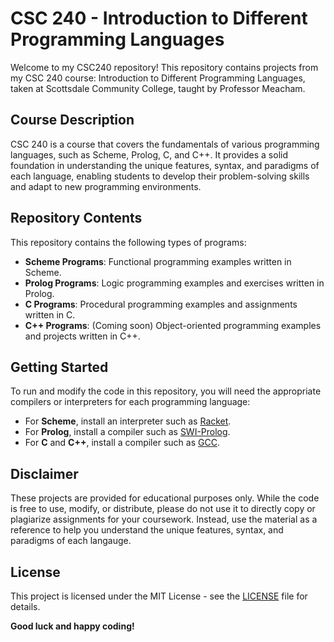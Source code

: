 # CSC 240 - Introduction to Different Programming Languages

Welcome to my CSC240 repository! This repository contains projects from my CSC 240 course: Introduction to Different Programming Languages, taken at Scottsdale Community College, taught by Professor Meacham.

## Course Description

CSC 240 is a course that covers the fundamentals of various programming languages, such as Scheme, Prolog, C, and C++. It provides a solid foundation in understanding the unique features, syntax, and paradigms of each language, enabling students to develop their problem-solving skills and adapt to new programming environments.

## Repository Contents

This repository contains the following types of programs:

- **Scheme Programs**: Functional programming examples written in Scheme.
- **Prolog Programs**: Logic programming examples and exercises written in Prolog.
- **C Programs**: Procedural programming examples and assignments written in C.
- **C++ Programs**: (Coming soon) Object-oriented programming examples and projects written in C++.

## Getting Started

To run and modify the code in this repository, you will need the appropriate compilers or interpreters for each programming language:

- For **Scheme**, install an interpreter such as [Racket](https://racket-lang.org/).
- For **Prolog**, install a compiler such as [SWI-Prolog](https://www.swi-prolog.org/).
- For **C** and **C++**, install a compiler such as [GCC](https://gcc.gnu.org/).

## Disclaimer

These projects are provided for educational purposes only. While the code is free to use, modify, or distribute, please do not use it to directly copy or plagiarize assignments for your coursework. Instead, use the material as a reference to help you understand the unique features, syntax, and paradigms of each langauge. 

## License

This project is licensed under the MIT License - see the [LICENSE](LICENSE) file for details.

**Good luck and happy coding!**
